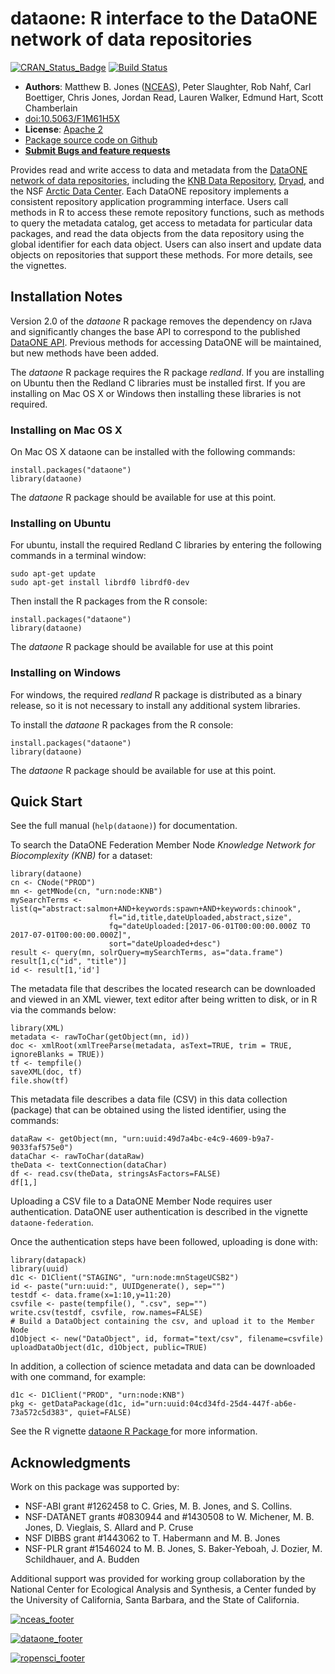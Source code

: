 # dataone: R interface to the DataONE network of data repositories
[![CRAN_Status_Badge](https://www.r-pkg.org/badges/version/dataone)](https://cran.r-project.org/package=dataone)
[![Build Status](https://travis-ci.com/DataONEorg/rdataone.png?branch=main)](https://travis-ci.com/DataONEorg/rdataone)

- **Authors**: Matthew B. Jones ([NCEAS](https://www.nceas.ucsb.edu)), Peter Slaughter, Rob Nahf, Carl Boettiger, Chris Jones, Jordan Read, Lauren Walker, Edmund Hart, Scott Chamberlain
- [doi:10.5063/F1M61H5X](https://doi.org/10.5063/F1M61H5X)
- **License**: [Apache 2](https://opensource.org/licenses/Apache-2.0)
- [Package source code on Github](https://github.com/DataONEorg/rdataone)
- [**Submit Bugs and feature requests**](https://github.com/DataONEorg/rdataone/issues)

Provides read and write access to data and metadata from the [DataONE network 
    of data repositories](https://www.dataone.org/current-member-nodes), including the
    [KNB Data Repository](https://knb.ecoinformatics.org), [Dryad](https://datadryad.org/stash),
    and the NSF [Arctic Data Center](https://arcticdata.io).
    Each DataONE repository implements a consistent repository application 
    programming interface. Users call methods in R to access these remote 
    repository functions, such as methods to query the metadata catalog, get 
    access to metadata for particular data packages, and read the data objects 
    from the data repository using the global identifier for each data object. 
    Users can also insert and update data objects on repositories that support 
    these methods. For more details, see the vignettes.

## Installation Notes 

Version 2.0 of the *dataone* R package removes the dependency on rJava and significantly changes the base 
API to correspond to the published [DataONE API](https://purl.dataone.org/architecture/apis/index.html).  Previous methods for accessing DataONE will be maintained, but new methods have been added. 

The *dataone* R package requires the R package *redland*. If you are installing on Ubuntu then the Redland C libraries
must be installed first. If you are installing on Mac OS X or Windows then installing these libraries is not required.

### Installing on Mac OS X

On Mac OS X dataone can be installed with the following commands:

```
install.packages("dataone")
library(dataone)
```

The *dataone* R package should be available for use at this point.

### Installing on Ubuntu

For ubuntu, install the required Redland C libraries by entering the following commands 
in a terminal window:

```
sudo apt-get update
sudo apt-get install librdf0 librdf0-dev
```

Then install the R packages from the R console:

```
install.packages("dataone")
library(dataone)
```

The *dataone* R package should be available for use at this point

### Installing on Windows

For windows, the required *redland* R package is distributed as a binary release, so it is not
necessary to install any additional system libraries.

To install the *dataone* R packages from the R console:

```
install.packages("dataone")
library(dataone)
```

The *dataone* R package should be available for use at this point.

## Quick Start

See the full manual (`help(dataone)`) for documentation.

To search the DataONE Federation Member Node *Knowledge Network for Biocomplexity (KNB)* for a dataset:

```
library(dataone)
cn <- CNode("PROD")
mn <- getMNode(cn, "urn:node:KNB")
mySearchTerms <- list(q="abstract:salmon+AND+keywords:spawn+AND+keywords:chinook",
                      fl="id,title,dateUploaded,abstract,size",
                      fq="dateUploaded:[2017-06-01T00:00:00.000Z TO 2017-07-01T00:00:00.000Z]",
                      sort="dateUploaded+desc")
result <- query(mn, solrQuery=mySearchTerms, as="data.frame")
result[1,c("id", "title")]
id <- result[1,'id']
```

The metadata file that describes the located research can be downloaded and viewed in an XML viewer, text 
editor after being written to disk, or in R via the commands below:
```
library(XML)
metadata <- rawToChar(getObject(mn, id))
doc <- xmlRoot(xmlTreeParse(metadata, asText=TRUE, trim = TRUE, ignoreBlanks = TRUE))
tf <- tempfile()
saveXML(doc, tf)
file.show(tf)
```

This metadata file describes a data file (CSV) in this data collection (package) that can be obtained using 
the listed identifier, using the commands:

```
dataRaw <- getObject(mn, "urn:uuid:49d7a4bc-e4c9-4609-b9a7-9033faf575e0")
dataChar <- rawToChar(dataRaw)
theData <- textConnection(dataChar)
df <- read.csv(theData, stringsAsFactors=FALSE)
df[1,]
```

Uploading a CSV file to a DataONE Member Node requires user authentication. DataONE user
authentication is described in the vignette `dataone-federation`.

Once the authentication steps have been followed, uploading is done with:
```
library(datapack)
library(uuid)
d1c <- D1Client("STAGING", "urn:node:mnStageUCSB2")
id <- paste("urn:uuid:", UUIDgenerate(), sep="")
testdf <- data.frame(x=1:10,y=11:20)
csvfile <- paste(tempfile(), ".csv", sep="")
write.csv(testdf, csvfile, row.names=FALSE)
# Build a DataObject containing the csv, and upload it to the Member Node
d1Object <- new("DataObject", id, format="text/csv", filename=csvfile)
uploadDataObject(d1c, d1Object, public=TRUE)
```

In addition, a collection of science metadata and data can be downloaded with one
command, for example:

```
d1c <- D1Client("PROD", "urn:node:KNB")
pkg <- getDataPackage(d1c, id="urn:uuid:04cd34fd-25d4-447f-ab6e-73a572c5d383", quiet=FALSE)
```
See the R vignette [dataone R Package ](https://github.com/DataONEorg/rdataone/blob/master/vignettes/v01-dataone-overview.Rmd) for
more information.

## Acknowledgments
Work on this package was supported by:

- NSF-ABI grant #1262458 to C. Gries, M. B. Jones, and S. Collins.
- NSF-DATANET grants #0830944 and #1430508 to W. Michener, M. B. Jones, D. Vieglais, S. Allard and P. Cruse
- NSF DIBBS grant #1443062 to T. Habermann and M. B. Jones
- NSF-PLR grant #1546024 to M. B. Jones, S. Baker-Yeboah, J. Dozier, M. Schildhauer, and A. Budden

Additional support was provided for working group collaboration by the National Center for Ecological Analysis and Synthesis, a Center funded by the University of California, Santa Barbara, and the State of California.

[![nceas_footer](https://live-ncea-ucsb-edu-v01.pantheonsite.io/sites/default/files/2020-03/NCEAS-full%20logo-4C.png)](https://www.nceas.ucsb.edu)

[![dataone_footer](https://www.dataone.org/sites/all/images/DataONE_LOGO.jpg)](https://www.dataone.org)


[![ropensci_footer](https://ropensci.org/public_images/github_footer.png)](https://ropensci.org)
